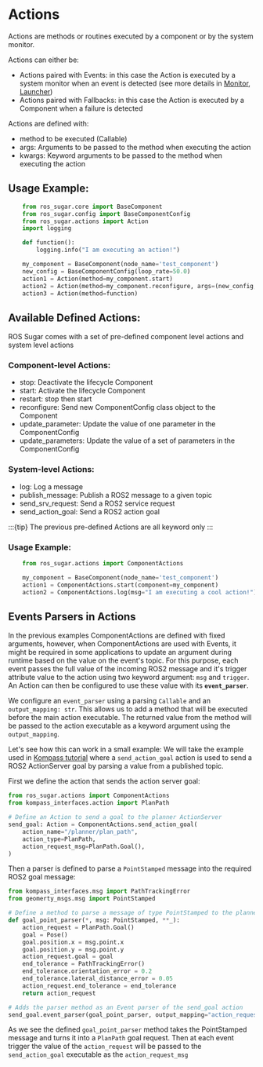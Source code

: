 # Actions

Actions are methods or routines executed by a component or by the system monitor.

Actions can either be:
- Actions paired with Events: in this case the Action is executed by a system monitor when an event is detected (see more details in [Monitor](monitor.md), [Launcher](launcher.md))
- Actions paired with Fallbacks: in this case the Action is executed by a Component when a failure is detected

Actions are defined with:
- method to be executed (Callable)
- args: Arguments to be passed to the method when executing the action
- kwargs: Keyword arguments to be passed to the method when executing the action

## Usage Example:
```python
    from ros_sugar.core import BaseComponent
    from ros_sugar.config import BaseComponentConfig
    from ros_sugar.actions import Action
    import logging

    def function():
        logging.info("I am executing an action!")

    my_component = BaseComponent(node_name='test_component')
    new_config = BaseComponentConfig(loop_rate=50.0)
    action1 = Action(method=my_component.start)
    action2 = Action(method=my_component.reconfigure, args=(new_config, True),)
    action3 = Action(method=function)
```

## Available Defined Actions:

ROS Sugar comes with a set of pre-defined component level actions and system level actions

### Component-level Actions:
- stop: Deactivate the lifecycle Component
- start: Activate the lifecycle Component
- restart: stop then start
- reconfigure: Send new ComponentConfig class object to the Component
- update_parameter: Update the value of one parameter in the ComponentConfig
- update_parameters: Update the value of a set of parameters in the ComponentConfig

### System-level Actions:
- log: Log a message
- publish_message: Publish a ROS2 message to a given topic
- send_srv_request: Send a ROS2 service request
- send_action_goal: Send a ROS2 action goal

:::{tip} The previous pre-defined Actions are all keyword only
:::

### Usage Example:
```python
    from ros_sugar.actions import ComponentActions

    my_component = BaseComponent(node_name='test_component')
    action1 = ComponentActions.start(component=my_component)
    action2 = ComponentActions.log(msg="I am executing a cool action!")
```

## Events Parsers in Actions

In the previous examples ComponentActions are defined with fixed arguments, however, when ComponentActions are used with Events, it might be required in some applications to update an argument during runtime based on the value on the event's topic. For this purpose, each event passes the full value of the incoming ROS2 message and it's trigger attribute value to the action using two keyword argument: `msg` and `trigger`. An Action can then be configured to use these value with its **`event_parser`**.

We configure an `event_parser` using a parsing `Callable` and an `output_mapping: str`. This allows us to add a method that will be executed before the main action executable. The returned value from the method will be passed to the action executable as a keyword argument using the `output_mapping`.

Let's see how this can work in a small example: We will take the example used in [Kompass tutorial]() where a `send_action_goal` action is used to send a ROS2 ActionServer goal by parsing a value from a published topic.

First we define the action that sends the action server goal:

```python
from ros_sugar.actions import ComponentActions
from kompass_interfaces.action import PlanPath

# Define an Action to send a goal to the planner ActionServer
send_goal: Action = ComponentActions.send_action_goal(
    action_name="/planner/plan_path",
    action_type=PlanPath,
    action_request_msg=PlanPath.Goal(),
)
```
Then a parser is defined to parse a `PointStamped` message into the required ROS2 goal message:

```python
from kompass_interfaces.msg import PathTrackingError
from geomerty_msgs.msg import PointStamped

# Define a method to parse a message of type PointStamped to the planner PlanPath Goal
def goal_point_parser(*, msg: PointStamped, **_):
    action_request = PlanPath.Goal()
    goal = Pose()
    goal.position.x = msg.point.x
    goal.position.y = msg.point.y
    action_request.goal = goal
    end_tolerance = PathTrackingError()
    end_tolerance.orientation_error = 0.2
    end_tolerance.lateral_distance_error = 0.05
    action_request.end_tolerance = end_tolerance
    return action_request

# Adds the parser method as an Event parser of the send_goal action
send_goal.event_parser(goal_point_parser, output_mapping="action_request_msg")
```

As we see the defined `goal_point_parser` method takes the PointStamped message and turns it into a `PlanPath` goal request. Then at each event trigger the value of the `action_request` will be passed to the `send_action_goal` executable as the `action_request_msg`
